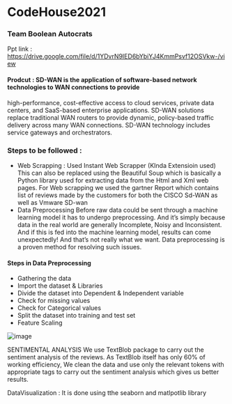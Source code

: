 # CodeHouse2021

### Team Boolean Autocrats

Ppt link : https://drive.google.com/file/d/1YDvrN9IED6bYbiYJ4KmmPsvf12OSVkw-/view

#### Prodcut : SD-WAN is the application of software-based network technologies to WAN connections to provide
high-performance, cost-effective access to cloud services, private data centers, and SaaS-based
enterprise applications. SD-WAN solutions replace traditional WAN routers to provide dynamic,
policy-based traffic delivery across many WAN connections. SD-WAN technology includes service
gateways and orchestrators.


### Steps to be followed : 
* Web Scrapping : Used Instant Web Scrapper (KInda Extensioin used)
This can also be replaced using the Beautiful Soup which is basically a Python library used for extracting data from the Html and Xml web pages.
For Web scrapping we used the gartner Report which contains list of reviews made by the customers for both the CISCO Sd-WAN as well as Vmware SD-wan
* Data Preprocessing
Before raw data could be sent through a machine learning model it has to undergo preprocessing. And it’s simply because data in the real world are generally Incomplete, Noisy and Inconsistent. And if this is fed into the machine learning model, results can come unexpectedly! And that’s not really what we want. Data preprocessing is a proven method for resolving such issues.


#### Steps in Data Preprocessing
* Gathering the data
* Import the dataset & Libraries
* Divide the dataset into Dependent & Independent variable
* Check for missing values
* Check for Categorical values
* Split the dataset into training and test set
* Feature Scaling

![image](https://user-images.githubusercontent.com/56580582/180375672-d791eadb-ad34-441a-9786-c5d2dc1fb53e.png)

SENTIMENTAL ANALYSIS
We use TextBlob package to carry out the sentiment analysis of the reviews. As TextBlob itself
has only 60% of working efficiency, We clean the data and use only the relevant tokens with
appropriate tags to carry out the sentiment analysis which gives us better results.

DataVisualization : It is done using tthe seaborn and matlpotlib library
